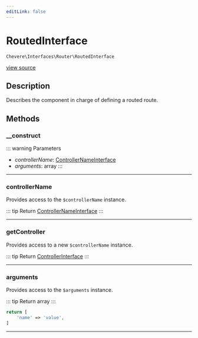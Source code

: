 ```yaml
---
editLink: false
---
```


# RoutedInterface

`Chevere\Interfaces\Router\RoutedInterface`

[view source](https://github.com/chevere/chevere/blob/master/src/Chevere/Interfaces/Router/RoutedInterface.php)

## Description

Describes the component in charge of defining a routed route.

## Methods

### __construct

::: warning Parameters
- *controllerName*: [ControllerNameInterface](../Action/ControllerNameInterface.md)
- *arguments*: array
:::

---

### controllerName

Provides access to the `$controllerName` instance.

::: tip Return
[ControllerNameInterface](../Action/ControllerNameInterface.md)
:::

---

### getController

Provides access to a new `$controllerName` instance.

::: tip Return
[ControllerInterface](../Action/ControllerInterface.md)
:::

---

### arguments

Provides access to the `$arguments` instance.

::: tip Return
array
:::

```php
return [
    'name' => 'value',
]
```

---
